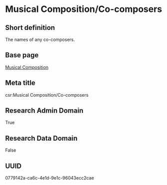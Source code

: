 # Musical Composition/Co-composers
## Short definition
The names of any co-composers.
## Base page
[Musical Composition](https://github.com/EuroCRIS/CASRAI-Dictionairies/blob/main/Objects/Musical%20Composition.md)
## Meta title
csr:Musical Composition/Co-composers
## Research Admin Domain
True
## Research Data Domain
False
## UUID
0779142a-ca6c-4e1d-9e1c-96043ecc2cae
